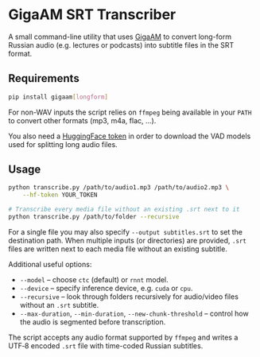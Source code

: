 # GigaAM SRT Transcriber

A small command-line utility that uses [GigaAM](https://github.com/salute-developers/GigaAM)
to convert long-form Russian audio (e.g. lectures or podcasts) into subtitle files in the
SRT format.

## Requirements

```bash
pip install gigaam[longform]
```

For non-WAV inputs the script relies on `ffmpeg` being available in your `PATH` to
convert other formats (mp3, m4a, flac, ...).

You also need a [HuggingFace token](https://huggingface.co/docs/hub/security-tokens) in
order to download the VAD models used for splitting long audio files.

## Usage

```bash
python transcribe.py /path/to/audio1.mp3 /path/to/audio2.mp3 \
    --hf-token YOUR_TOKEN

# Transcribe every media file without an existing .srt next to it
python transcribe.py /path/to/folder --recursive
```

For a single file you may also specify `--output subtitles.srt` to set the
destination path. When multiple inputs (or directories) are provided, `.srt`
files are written next to each media file without an existing subtitle.

Additional useful options:

* `--model` – choose `ctc` (default) or `rnnt` model.
* `--device` – specify inference device, e.g. `cuda` or `cpu`.
* `--recursive` – look through folders recursively for audio/video files without
  an `.srt` subtitle.
* `--max-duration`, `--min-duration`, `--new-chunk-threshold` – control how the audio is
  segmented before transcription.

The script accepts any audio format supported by `ffmpeg` and writes a UTF‑8 encoded
`.srt` file with time-coded Russian subtitles.
